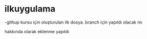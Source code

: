 # ilkuygulama

-githup kursu için oluşturulan ilk dosya.
 branch için yapıldı olacak mı 

 hakkında olarak eklenme yapıldı


